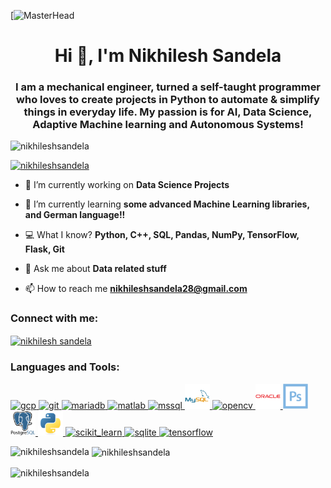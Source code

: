 [![MasterHead](https://cdn.cdp.net/cdp-production/comfy/cms/files/files/000/001/430/original/Autos_report_2018_image_-_iStock-610578982_thin.jpg)
<h1 align="center">Hi 👋, I'm Nikhilesh Sandela</h1>
<h3 align="center">I am a mechanical engineer, turned a self-taught programmer who loves to create projects in Python to automate & simplify things in everyday life. My passion is for AI, Data Science, Adaptive Machine learning and Autonomous Systems!</h3>

<p align="left"> <img src="https://komarev.com/ghpvc/?username=nikhileshsandela&label=Profile%20views&color=0e75b6&style=flat" alt="nikhileshsandela" /> </p>

<p align="left"> <a href="https://github.com/ryo-ma/github-profile-trophy"><img src="https://github-profile-trophy.vercel.app/?username=nikhileshsandela" alt="nikhileshsandela" /></a> </p>

- 🔭 I’m currently working on **Data Science Projects**

- 🌱 I’m currently learning **some advanced Machine Learning libraries, and German language!!**

- 💻 What I know? **Python, C++, SQL, Pandas, NumPy, TensorFlow, Flask, Git**

- 💬 Ask me about **Data related stuff**

- 📫 How to reach me **nikhileshsandela28@gmail.com**

<h3 align="left">Connect with me:</h3>
<p align="left">
<a href="https://www.kaggle.com/nikhileshsandela9" target="blank"><img align="center" src="https://raw.githubusercontent.com/rahuldkjain/github-profile-readme-generator/master/src/images/icons/Social/kaggle.svg" alt="nikhilesh sandela" height="30" width="40" /></a>
</p>

<h3 align="left">Languages and Tools:</h3>
<p align="left"> <a href="https://cloud.google.com" target="_blank" rel="noreferrer"> <img src="https://www.vectorlogo.zone/logos/google_cloud/google_cloud-icon.svg" alt="gcp" width="40" height="40"/> </a> <a href="https://git-scm.com/" target="_blank" rel="noreferrer"> <img src="https://www.vectorlogo.zone/logos/git-scm/git-scm-icon.svg" alt="git" width="40" height="40"/> </a> <a href="https://mariadb.org/" target="_blank" rel="noreferrer"> <img src="https://www.vectorlogo.zone/logos/mariadb/mariadb-icon.svg" alt="mariadb" width="40" height="40"/> </a> <a href="https://www.mathworks.com/" target="_blank" rel="noreferrer"> <img src="https://upload.wikimedia.org/wikipedia/commons/2/21/Matlab_Logo.png" alt="matlab" width="40" height="40"/> </a> <a href="https://www.microsoft.com/en-us/sql-server" target="_blank" rel="noreferrer"> <img src="https://www.svgrepo.com/show/303229/microsoft-sql-server-logo.svg" alt="mssql" width="40" height="40"/> </a> <a href="https://www.mysql.com/" target="_blank" rel="noreferrer"> <img src="https://raw.githubusercontent.com/devicons/devicon/master/icons/mysql/mysql-original-wordmark.svg" alt="mysql" width="40" height="40"/> </a> <a href="https://opencv.org/" target="_blank" rel="noreferrer"> <img src="https://www.vectorlogo.zone/logos/opencv/opencv-icon.svg" alt="opencv" width="40" height="40"/> </a> <a href="https://www.oracle.com/" target="_blank" rel="noreferrer"> <img src="https://raw.githubusercontent.com/devicons/devicon/master/icons/oracle/oracle-original.svg" alt="oracle" width="40" height="40"/> </a> <a href="https://www.photoshop.com/en" target="_blank" rel="noreferrer"> <img src="https://raw.githubusercontent.com/devicons/devicon/master/icons/photoshop/photoshop-line.svg" alt="photoshop" width="40" height="40"/> </a> <a href="https://www.postgresql.org" target="_blank" rel="noreferrer"> <img src="https://raw.githubusercontent.com/devicons/devicon/master/icons/postgresql/postgresql-original-wordmark.svg" alt="postgresql" width="40" height="40"/> </a> <a href="https://www.python.org" target="_blank" rel="noreferrer"> <img src="https://raw.githubusercontent.com/devicons/devicon/master/icons/python/python-original.svg" alt="python" width="40" height="40"/> </a> <a href="https://scikit-learn.org/" target="_blank" rel="noreferrer"> <img src="https://upload.wikimedia.org/wikipedia/commons/0/05/Scikit_learn_logo_small.svg" alt="scikit_learn" width="40" height="40"/> </a> <a href="https://www.sqlite.org/" target="_blank" rel="noreferrer"> <img src="https://www.vectorlogo.zone/logos/sqlite/sqlite-icon.svg" alt="sqlite" width="40" height="40"/> </a> <a href="https://www.tensorflow.org" target="_blank" rel="noreferrer"> <img src="https://www.vectorlogo.zone/logos/tensorflow/tensorflow-icon.svg" alt="tensorflow" width="40" height="40"/> </a> </p>

<p><img align="left" src="https://github-readme-stats.vercel.app/api/top-langs?username=nikhileshsandela&show_icons=true&locale=en&layout=compact" alt="nikhileshsandela" /></p>

<p>&nbsp;<img align="center" src="https://github-readme-stats.vercel.app/api?username=nikhileshsandela&show_icons=true&locale=en" alt="nikhileshsandela" /></p>

<p><img align="center" src="https://github-readme-streak-stats.herokuapp.com/?user=nikhileshsandela&" alt="nikhileshsandela" /></p>
